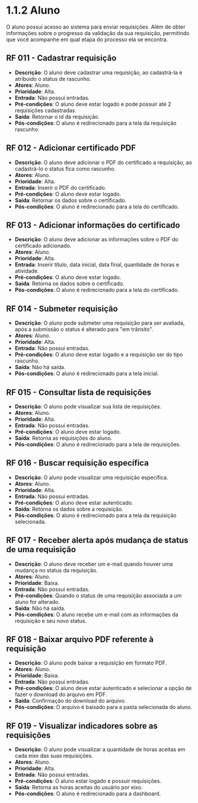 # 1.1.2 Aluno

O aluno possui acesso ao sistema para enviar requisições. Além de obter informações sobre o progresso da validação da 
sua requisição, permitindo que você acompanhe em qual etapa do processo ela se encontra.

## RF 011 - Cadastrar requisição
- **Descrição**: O aluno deve cadastrar uma requisição, ao cadastrá-la é atribuido o status de rascunho.
- **Atores**: Aluno.
- **Prioridade**: Alta.
- **Entrada**: Não possui entradas.
- **Pré-condições**: O aluno deve estar logado e pode possuir até 2 requisições cadastradas.
- **Saída**: Retornar o id da requisição.
- **Pós-condições**: O aluno é redirecionado para a tela da requisição rascunho.

## RF 012 - Adicionar certificado PDF
- **Descrição**: O aluno deve adicionar o PDF do certificado a requisição, ao cadastrá-lo o status fica como rascunho.
- **Atores**: Aluno.
- **Prioridade**: Alta.
- **Entrada**: Inserir o PDF do certificado.
- **Pré-condições**: O aluno deve estar logado.
- **Saída**: Retornar os dados sobre o certificado.
- **Pós-condições**: O aluno é redirecionado para a tela do certificado.

## RF 013 - Adicionar informações do certificado
- **Descrição**: O aluno deve adicionar as informações sobre o PDF do certificado adicionado.
- **Atores**: Aluno.
- **Prioridade**: Alta.
- **Entrada**: Inserir título, data inicial, data final, quantidade de horas e atividade.
- **Pré-condições**: O aluno deve estar logado.
- **Saída**: Retorna os dados sobre o certificado.
- **Pós-condições**: O aluno é redirecionado para a tela do certificado.

## RF 014 - Submeter requisição
- **Descrição**: O aluno pode submeter uma requisição para ser avaliada, após a submissão o status é alterado para
"em trânsito".
- **Atores**: Aluno.
- **Prioridade**: Alta.
- **Entrada**: Não possui entradas.
- **Pré-condições**: O aluno deve estar logado e a requisição ser do tipo rascunho.
- **Saída**: Não há saída.
- **Pós-condições**: O aluno é redirecionado para a tela inicial.

## RF 015 - Consultar lista de requisições
- **Descrição**: O aluno pode visualizar sua lista de requisições.
- **Atores**: Aluno.
- **Prioridade**: Alta.
- **Entrada**: Não possui entradas.
- **Pré-condições**: O aluno deve estar logado.
- **Saída**: Retorna as requisições do aluno.
- **Pós-condições**: O aluno é redirecionado para a tela de requisições.

## RF 016 - Buscar requisição específica
- **Descrição**: O aluno pode visualizar uma requisição específica.
- **Atores**: Aluno.
- **Prioridade**: Alta.
- **Entrada**: Não possui entradas.
- **Pré-condições**: O aluno deve estar autenticado.
- **Saída**: Retorna os dados sobre a requisição.
- **Pós-condições**: O aluno é redirecionado para a tela da requisição selecionada.

## RF 017 - Receber alerta após mudança de status de uma requisição
- **Descrição**: O aluno deve receber um e-mail quando houver uma mudança no status da requisição.
- **Atores**: Aluno.
- **Prioridade**: Baixa.
- **Entrada**: Não possui entradas.
- **Pré-condições**: Quando o status de uma requisição associada a um aluno for alterado.
- **Saída**: Não há saída.
- **Pós-condições**: O aluno recebe um e-mail com as informações da requisição e seu novo status.

## RF 018 - Baixar arquivo PDF referente à requisição
- **Descrição**: O aluno pode baixar a requisição em formato PDF.
- **Atores**: Aluno.
- **Prioridade**: Baixa.
- **Entrada**: Não possui entradas.
- **Pré-condições**: O aluno deve estar autenticado e selecionar a opção de fazer o download do arquivo em PDF.
- **Saída**: Confirmação do download do arquivo.
- **Pós-condições**: O arquivo é baixado para a pasta selecionada do aluno.

## RF 019 - Visualizar indicadores sobre as requisições
- **Descrição**: O aluno pode visualizar a quantidade de horas aceitas em cada eixo das suas requisições. 
- **Atores**: Aluno.
- **Prioridade**: Alta.
- **Entrada**: Não possui entradas.
- **Pré-condições**: O aluno estar logado e possuir requisições.
- **Saída**: Retorna as horas aceitas do usuário por eixo.
- **Pós-condições**: O aluno é redirecionado para a dashboard.
